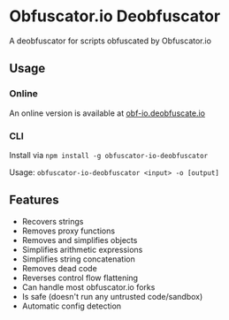 # Obfuscator.io Deobfuscator

A deobfuscator for scripts obfuscated by Obfuscator.io

## Usage

### Online

An online version is available at [obf-io.deobfuscate.io](https://obf-io.deobfuscate.io)

### CLI

Install via `npm install -g obfuscator-io-deobfuscator`

Usage: `obfuscator-io-deobfuscator <input> -o [output]`

## Features

-   Recovers strings
-   Removes proxy functions
-   Removes and simplifies objects
-   Simplifies arithmetic expressions
-   Simplifies string concatenation
-   Removes dead code
-   Reverses control flow flattening
-   Can handle most obfuscator.io forks
-   Is safe (doesn't run any untrusted code/sandbox)
-   Automatic config detection
